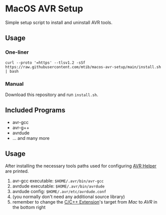 # MacOS AVR Setup

Simple setup script to install and uninstall AVR tools.

## Usage

### One-liner

```
curl --proto '=https' --tlsv1.2 -sSf https://raw.githubusercontent.com/mtib/macos-avr-setup/main/install.sh | bash
```

### Manual

Download this repository and run `install.sh`.

## Included Programs

- avr-gcc
- avr-g++
- avrdude
- ... and many more

## Usage

After installing the necessary tools paths used for configuring [AVR Helper](https://marketplace.visualstudio.com/items?itemName=Alex079.vscode-avr-helper) are printed.

1. avr-gcc executable: `$HOME/.avr/bin/avr-gcc`
1. avrdude executable: `$HOME/.avr/bin/avrdude`
1. avrdude config: `$HOME/.avr/etc/avrdude.conf`
1. (you normally don't need any additional source library)
1. remember to change the [C/C++ Extension](https://code.visualstudio.com/docs/languages/cpp)'s target from *Mac* to *AVR* in the bottom right
